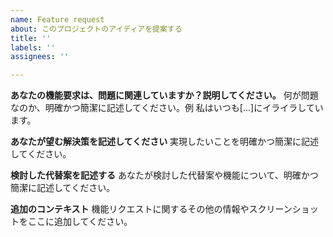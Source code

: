 ```yaml
---
name: Feature request
about: このプロジェクトのアイディアを提案する
title: ''
labels: ''
assignees: ''

---
```


**あなたの機能要求は、問題に関連していますか？説明してください。**
何が問題なのか、明確かつ簡潔に記述してください。例 私はいつも[...]にイライラしています。

**あなたが望む解決策を記述してください**
実現したいことを明確かつ簡潔に記述してください。

**検討した代替案を記述する**
あなたが検討した代替案や機能について、明確かつ簡潔に記述してください。

**追加のコンテキスト**
機能リクエストに関するその他の情報やスクリーンショットをここに追加してください。
